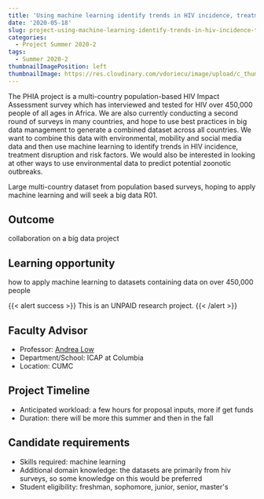 ```yaml
---
title: 'Using machine learning identify trends in HIV incidence, treatment disruption and risk factors in the PHIA multi-country population-based HIV Impact Assessment survey'
date: '2020-05-18'
slug: project-using-machine-learning-identify-trends-in-hiv-incidence-treatment-disruption-and-risk-factors-in-the-phia-multi-country-population-based-hiv-impact-assessment-survey
categories:
  - Project Summer 2020-2
tags:
  - Summer 2020-2
thumbnailImagePosition: left
thumbnailImage: https://res.cloudinary.com/vdoriecu/image/upload/c_thumb,w_200,g_face/v1579110178/construction_c6dqbd.png
---
```

The PHIA project is a multi-country population-based HIV Impact Assessment survey which has interviewed and tested for HIV over 450,000 people of all ages in Africa. We are also currently conducting a second round of surveys in many countries, and hope to use best practices in big data management to generate a combined dataset across all countries. We want to combine this data with environmental, mobility and social media data and then use machine learning to identify trends in HIV incidence, treatment disruption and risk factors. We would also be interested in looking at other ways to use environmental data to predict potential zoonotic outbreaks.

<!--more-->

Large multi-country dataset from population based surveys, hoping to apply machine learning and will seek a big data R01.

## Outcome

collaboration on a big data project

## Learning opportunity

how to apply machine learning to datasets containing data on over 450,000 people

{{< alert success >}}
This is an UNPAID research project.
{{< /alert >}}

## Faculty Advisor
+ Professor: [Andrea Low](https://phia.icap.columbia.edu/)
+ Department/School: ICAP at Columbia
+ Location: CUMC

## Project Timeline
+ Anticipated workload: a few hours for proposal inputs, more if get funds
+ Duration: there will be more this summer and then in the fall

## Candidate requirements
+ Skills required: machine learning
+ Additional domain knowledge: the datasets are primarily from hiv surveys, so some knowledge on this would be preferred
+ Student eligibility: freshman, sophomore, junior, senior, master's

